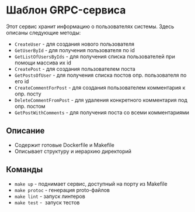 # Шаблон GRPC-сервиса

Этот сервис хранит информацию о пользователях системы. 
Здесь описаны следующие методы:
- `CreateUser` - для создания нового пользователя
- `GetUserById` - для получения пользователя по id
- `GetListOfUsersByIds` - для получения списка пользователей при помощи массива их id
- `CreatePost` - для создания пользователем поста
- `GetPostsOfUser` - для получения списка постов опр. пользователя по его id
- `CreateCommentForPost` - для создания пользователем комментария к опр. посту
- `DeleteCommentFromPost` - для удаления конкретного комментария под опр. постом
- `GetPostWithComments` - для получения поста со всеми комментариями

## Описание

- Содержит готовые Dockerfile и Makefile
- Описывает структуру и иерархию директорий

## Команды

- `make up` - поднимает сервис, доступный на порту из Makefile
- `make protoc` - генерация proto-файлов
- `make lint` - запуск линтеров
- `make test` -  запуск тестов
